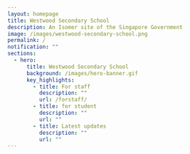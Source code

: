 ```yaml
---
layout: homepage
title: Westwood Secondary School
description: An Isomer site of the Singapore Government
image: /images/westwood-secondary-school.png
permalink: /
notification: ""
sections:
  - hero:
      title: Westwood Secondary School
      background: /images/hero-banner.gif
      key_highlights:
        - title: For staff
          description: ""
          url: /forstaff/
        - title: for student
          description: ""
          url: ""
        - title: Latest updates
          description: ""
          url: ""
---
```

